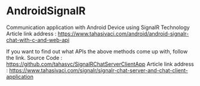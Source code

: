 # AndroidSignalR
Communication application with Android Device using SignalR Technology
Article link address : https://www.tahasivaci.com/android/android-signalr-chat-with-c-and-web-api

If you want to find out what APIs the above methods come up with, follow the link.
Source Code : https://github.com/tahasvc/SignalRChatServerClientApp
Article link address : https://www.tahasivaci.com/signalr/signalr-chat-server-and-chat-client-application
